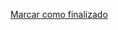 <a onclick="test()" href="http://147.182.201.108:8080/finish/basic-move" target="_parent" class="btn primary-btn">Marcar como finalizado</a>
